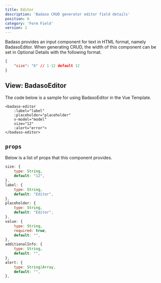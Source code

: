```yaml
---
title: Editor
description: 'Badaso CRUD generator editor field details'
position: 6
category: 'Form Field'
version: 1
---
```


Badaso provides an input component for text in HTML format, namely BadasoEditor. When generating CRUD, the width of this component can be set in Optional Details with the following format.

```json
{
    "size": "6" // 1-12 default 12
}
```

## View: BadasoEditor

The code below is a sample for using BadasoEditor in the Vue Template.

```vue
<badaso-editor
    :label="label"
    :placeholder="placeholder"
    v-model="model"
    size="12"
    :alert="error">
</badaso-editor>
```

## `props`

Below is a list of props that this component provides.

```js
size: {
    type: String,
    default: "12",
},
label: {
    type: String,
    default: "Editor",
},
placeholder: {
    type: String,
    default: "Editor",
},
value: {
    type: String,
    required: true,
    default: "",
},
additionalInfo: {
    type: String,
    default: "",
},
alert: {
    type: String|Array,
    default: "",
},
```